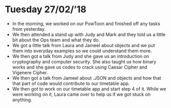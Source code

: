 # Tuesday 27/02/’18

* In the morning, we worked on our PowToon and finished off any tasks from yesterday.
* We then attended a stand up with Judy and Mark and they told us a little bit about the Ops team and what they do.
* We got a little talk from Laura and Jameel about objects and we put them into everyday examples so we could understand them more. 
* We then got a talk from Judy and she gave us an introduction on cryptography and computer security. She also taught us how binary works and she gave us codes to crack using Caesar Cipher and Vigenere Cipher.
* We then got a talk from Jameel about .JSON and objects and how that that part of code would contribute to our timetable app.
* We then got to work on our timetable app and start step 4 of it. While we were working on it, Laura came over to help us if we got stuck on anything.
